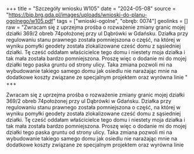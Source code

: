 +++
title = "Szczegóły wniosku W105"
date = "2024-05-08"
source = "https://bip.brg.gda.pl/images/uploads/wnioski-do-planu-ogolnego/w105.pdf"
tags = ["wnioski-ogolne", "obręb: 0074"]
geolinks = []
raw = "Zwracam się z uprzejma prośba o rozważenie zmiany granic mojej działki 369/2 obreb 74położonej przy ul Dąbrówki w Gdańsku. Działka przy regulowaniu stanu prawnego została pomniejszona o część, na której w wyniku pomyłki geodety została zlokalizowane cześć domu z sąsiedniej działki. Tę cześć oddałam właścicielce tego domu i niestety moja działka i tak mała została bardzo pomniejszona. Proszę więc o dodanie mi do mojej działki tego paska gruntu od strony ulicy. Taka zmiana pozwoli mi na wybudowanie takiego samego domu jak osiedlu nie narażając mnie na dodatkowe koszty związane ze specjalnym projektem oraz wyrówna linie "
+++

Zwracam się z uprzejma prośba o rozważenie zmiany granic mojej działki 369/2
obreb 74położonej przy ul Dąbrówki w Gdańsku. Działka przy regulowaniu stanu prawnego
została pomniejszona o część, na której w wyniku pomyłki geodety została zlokalizowane cześć
domu z sąsiedniej działki. Tę cześć oddałam właścicielce tego domu i niestety moja działka i tak
mała została bardzo pomniejszona. Proszę więc o dodanie mi do mojej działki tego paska gruntu
od strony ulicy. Taka zmiana pozwoli mi na wybudowanie takiego samego domu jak osiedlu nie
narażając mnie na dodatkowe koszty związane ze specjalnym projektem oraz wyrówna linie




